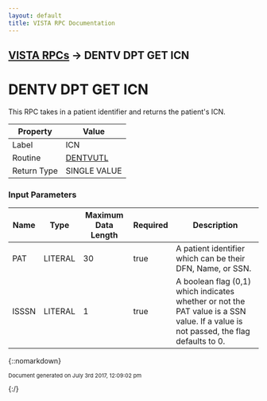 ```yaml
---
layout: default
title: VISTA RPC Documentation
---
```


## [VISTA RPCs](TableOfContents) &#8594; DENTV DPT GET ICN
# DENTV DPT GET ICN

This RPC takes in a patient identifier and returns the patient's ICN.

Property | Value
--- | ---
Label | ICN
Routine | [DENTVUTL](http://code.osehra.org/dox/Routine_DENTVUTL_source.html)
Return Type | SINGLE VALUE


### Input Parameters

Name | Type | Maximum Data Length | Required | Description
--- | --- | --- | --- | ---
PAT | LITERAL | 30 | true | A patient identifier which can be their DFN, Name, or SSN.
ISSSN | LITERAL | 1 | true | A boolean flag (0,1) which indicates whether or not the PAT value is a SSN value.  If a value is not passed, the flag defaults to 0.



{::nomarkdown} <br/><p style="font-size: 11px">Document generated on July 3rd 2017, 12:09:02 pm</p>{:/}